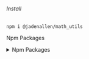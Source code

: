 ###### Install
    npm i @jadenallen/math_utils

Npm Packages


<details>
    <summary>Npm Packages</summary>
        <br>
            ###### Latest Version
            npm i @jadenallen/math_utils
            ###### Version 1.0.2
            npm i npm i @jadenallen/math_utils@1.0.2
            ###### Version 1.0.1
                npm i @jadenallen/math_utils@1.0.1
            ###### Version 1.0.0
            npm i @jadenallen/math_utils@1.0.0
</details>